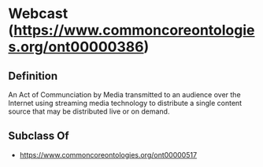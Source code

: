 # Webcast (https://www.commoncoreontologies.org/ont00000386)

## Definition
An Act of Communciation by Media transmitted to an audience over the Internet using streaming media technology to distribute a single content source that may be distributed live or on demand.

## Subclass Of
- https://www.commoncoreontologies.org/ont00000517

